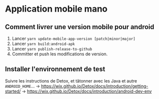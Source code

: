 # Application mobile mano

## Comment livrer une version mobile pour android

1. Lancer `yarn update-mobile-app-version [patch|minor|major]`
2. Lancer `yarn build:android-apk`
3. Lancer `yarn publish-release-to-github`
4. Committer et push les modifications de version.

## Installer l'environnement de test

Suivre les instructions de Detox, et tâtonner avec les Java et autre `ANDROID_HOME`...
-> https://wix.github.io/Detox/docs/introduction/getting-started/
-> https://wix.github.io/Detox/docs/introduction/android-dev-env
